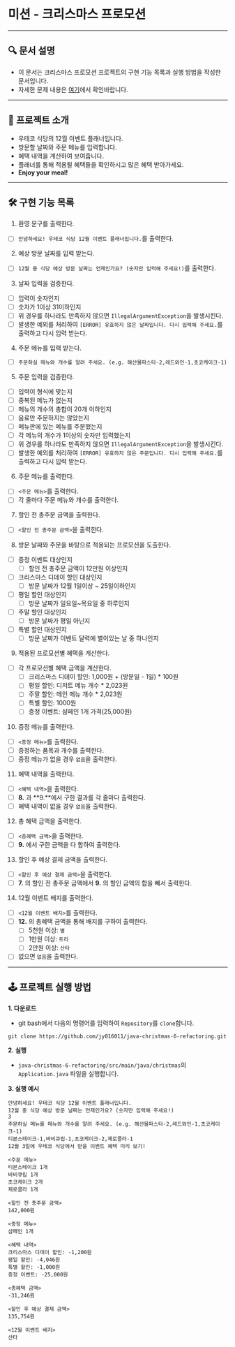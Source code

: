 # 미션 - 크리스마스 프로모션

---

## 🔍 문서 설명

- 이 문서는 크리스마스 프로모션 프로젝트의 구현 기능 목록과 실행 방법을 작성한 문서입니다.
- 자세한 문제 내용은 [여기](https://github.com/jy016011/java-christmas-6-refactoring/blob/main/README.md)에서 확인바랍니다.

---

## 🚀 프로젝트 소개

- 우테코 식당의 12월 이벤트 플래너입니다.
- 방문할 날짜와 주문 메뉴를 입력합니다.
- 혜택 내역을 계산하여 보여줍니다.
- 플래너를 통해 적용될 혜택들을 확인하시고 많은 혜택 받아가세요.
- **Enjoy your meal!**

---

## 🛠 구현 기능 목록

1. 환영 문구를 출력한다.

- [ ] `안녕하세요! 우테코 식당 12월 이벤트 플래너입니다.`를 출력한다.

2. 예상 방문 날짜를 입력 받는다.

- [ ] `12월 중 식당 예상 방문 날짜는 언제인가요? (숫자만 입력해 주세요!)`를 출력한다.

3. 날짜 입력을 검증한다.

- [ ] 입력이 숫자인지
- [ ] 숫자가 1이상 31이하인지
- [ ] 위 경우를 하나라도 만족하지 않으면 `IllegalArgumentException`을 발생시킨다.
- [ ] 발생한 예외를 처리하여 `[ERROR] 유효하지 않은 날짜입니다. 다시 입력해 주세요.`를 출력하고 다시 입력 받는다.

4. 주문 메뉴를 입력 받는다.

- [ ] `주문하실 메뉴와 개수를 알려 주세요. (e.g. 해산물파스타-2,레드와인-1,초코케이크-1)`

5. 주문 입력을 검증한다.

- [ ] 입력이 형식에 맞는지
- [ ] 중복된 메뉴가 없는지
- [ ] 메뉴의 개수의 총합이 20개 이하인지
- [ ] 음료만 주문하지는 않았는지
- [ ] 메뉴판에 있는 메뉴를 주문했는지
- [ ] 각 메뉴의 개수가 1이상의 숫자만 입력했는지
- [ ] 위 경우를 하나라도 만족하지 않으면 `IllegalArgumentException`을 발생시킨다.
- [ ] 발생한 예외를 처리하여 `[ERROR] 유효하지 않은 주문입니다. 다시 입력해 주세요.`를 출력하고 다시 입력 받는다.

6. 주문 메뉴를 출력한다.

- [ ] `<주문 메뉴>`를 출력한다.
- [ ] 각 줄마다 주문 메뉴와 개수를 출력한다.

7. 할인 전 총주문 금액을 출력한다.

- [ ] `<할인 전 총주문 금액>`을 출력한다.

8. 방문 날짜와 주문을 바탕으로 적용되는 프로모션을 도출한다.

- [ ] 증정 이벤트 대상인지
    - [ ] 할인 전 총주문 금액이 12만원 이상인지
- [ ] 크리스마스 디데이 할인 대상인지
    - [ ] 방문 날짜가 12월 1일이상 ~ 25일이하인지
- [ ] 평일 할인 대상인지
    - [ ] 방문 날짜가 일요일~목요일 중 하루인지
- [ ] 주말 할인 대상인지
    - [ ] 방문 날짜가 평일 아닌지
- [ ] 특별 할인 대상인지
    - [ ] 방문 날짜가 이벤트 달력에 별이있는 날 중 하나인지

9. 적용된 프로모션별 혜택을 계산한다.

- [ ] 각 프로모션별 혜택 금액을 계산한다.
    - [ ] 크리스마스 디데이 할인: 1,000원 + (방문일 - 1일) * 100원
    - [ ] 평일 할인: 디저트 메뉴 개수 * 2,023원
    - [ ] 주말 할인: 메인 메뉴 개수 * 2,023원
    - [ ] 특별 할인: 1000원
    - [ ] 증정 이벤트: 샴페인 1개 가격(25,000원)

10. 증정 메뉴를 출력한다.

- [ ] `<증정 메뉴>`를 출력한다.
- [ ] 증정하는 품목과 개수를 출력한다.
- [ ] 증정 메뉴가 없을 경우 `없음`을 출력한다.

11. 혜택 내역을 출력한다.

- [ ] `<혜택 내역>`을 출력한다.
- [ ] **8.** 과 **9.**에서 구한 결과를 각 줄마다 출력한다.
- [ ] 혜택 내역이 없을 경우 `없음`을 출력한다.

12. 총 혜택 금액을 출력한다.

- [ ] `<총혜택 금액>`을 출력한다.
- [ ] **9.** 에서 구한 금액을 다 합하여 출력한다.

13. 할인 후 예상 결제 금액을 출력한다.

- [ ] `<할인 후 예상 결제 금액>`을 출력한다.
- [ ] **7.** 의 할인 전 총주문 금액에서 **9.** 의 할인 금액의 합을 빼서 출력한다.

14. 12월 이벤트 배지를 출력한다.

- [ ] `<12월 이벤트 배지>`를 출력한다.
- [ ] **12.** 의 총혜택 금액을 통해 배지를 구하여 출력한다.
    - [ ] 5천원 이상: `별`
    - [ ] 1만원 이상: `트리`
    - [ ] 2만원 이상: `산타`
- [ ] 없으면 `없음`을 출력한다.

---

## 🕹 프로젝트 실행 방법

**1. 다운로드**

- git bash에서 다음의 명령어를 입력하여 `Repository`를 `clone`합니다.

```
git clone https://github.com/jy016011/java-christmas-6-refactoring.git
```

**2. 실행**

- `java-christmas-6-refactoring/src/main/java/christmas`의 `Application.java` 파일을 실행합니다.

**3. 실행 예시**

```
안녕하세요! 우테코 식당 12월 이벤트 플래너입니다.
12월 중 식당 예상 방문 날짜는 언제인가요? (숫자만 입력해 주세요!)
3
주문하실 메뉴를 메뉴와 개수를 알려 주세요. (e.g. 해산물파스타-2,레드와인-1,초코케이크-1)
티본스테이크-1,바비큐립-1,초코케이크-2,제로콜라-1
12월 3일에 우테코 식당에서 받을 이벤트 혜택 미리 보기!
 
<주문 메뉴>
티본스테이크 1개
바비큐립 1개
초코케이크 2개
제로콜라 1개
 
<할인 전 총주문 금액>
142,000원
 
<증정 메뉴>
샴페인 1개
 
<혜택 내역>
크리스마스 디데이 할인: -1,200원
평일 할인: -4,046원
특별 할인: -1,000원
증정 이벤트: -25,000원
 
<총혜택 금액>
-31,246원
 
<할인 후 예상 결제 금액>
135,754원
 
<12월 이벤트 배지>
산타
```
